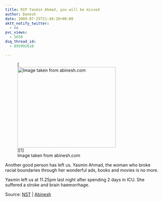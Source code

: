 ```yaml
---
title: RIP Yasmin Ahmad, you will be missed
author: Danesh
date: 2009-07-25T21:49:20+00:00
aktt_notify_twitter:
  - no
pvc_views:
  - 5650
dsq_thread_id:
  - 895992610

---
```

<figure id="attachment_1687" aria-describedby="caption-attachment-1687" style="width: 320px" class="wp-caption alignnone">[<img loading="lazy" class="size-full wp-image-1687" title="yasmin230707-1" src="/wp-content/uploads/2009/07/yasmin230707-1.jpg" alt="Image taken from abinesh.com" width="320" height="263" />][1]<figcaption id="caption-attachment-1687" class="wp-caption-text">Image taken from abinesh.com</figcaption></figure>

Another good person has left us. Yasmin Ahmad, the woman who broke racial boundaries through her wonderful ads, books and movies is no more.

Yasmin left us at 11.25pm last night after spending 2 days in ICU. She suffered a stroke and brain haemorrhage.

Source: [NST][2] | [Abinesh][3]

 [1]: /wp-content/uploads/2009/07/yasmin230707-1.jpg
 [2]: http://www.nst.com.my/Current_News/NST/articles/20090725074453/Article/index_html
 [3]: http://www.abinesh.com/delirium/posts/rip-yasmin-ahmad/